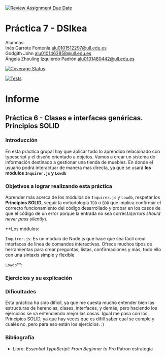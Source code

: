 [![Review Assignment Due Date](https://classroom.github.com/assets/deadline-readme-button-24ddc0f5d75046c5622901739e7c5dd533143b0c8e959d652212380cedb1ea36.svg)](https://classroom.github.com/a/a4IaLRGZ)

# Práctica 7 - DSIkea

Alumnas:  
Inés Garrote Fontenla alu0101512297@ull.edu.es  
Godgith John alu0101463858@ull.edu.es  
Ángela Zhouling Izquierdo Padrón alu0101480442@ull.edu.es

[![Coverage Status](https://coveralls.io/repos/github/ULL-ESIT-INF-DSI-2324/ull-esit-inf-dsi-23-24-prct07-dsikea-datamodel-groupi/badge.svg?branch=main)](https://coveralls.io/github/ULL-ESIT-INF-DSI-2324/ull-esit-inf-dsi-23-24-prct07-dsikea-datamodel-groupi?branch=main)

[![Tests](https://github.com/ULL-ESIT-INF-DSI-2324/ull-esit-inf-dsi-23-24-prct07-dsikea-datamodel-groupi/actions/workflows/node.js.yml/badge.svg)](https://github.com/ULL-ESIT-INF-DSI-2324/ull-esit-inf-dsi-23-24-prct07-dsikea-datamodel-groupi/actions/workflows/node.js.yml)

# Informe
## Práctica 6 - Clases e interfaces genéricas. Principios SOLID
### Introducción
En esta práctica grupal hay que aplicar todo lo aprendido relacionado con typescript y el diseño orientado a objetos. 
Vamos a crear un sistema de información destinado a gestionar una tienda de muebles. En donde el usuario podrá interactuar de manera mas directa, ya que se usará **los módulos `Inquirer.js` y `Lowdb`**

### Objetivos a lograr realizando esta práctica
Aprender más acerca de los módulos de `Inquirer.js` y `Lowdb`, respetar los **Principios SOLID**, seguir la metodología `TDD` o `BDD` que implica confirmar el correcto funcionamiento del código desarrollado y probar en los casos de que el código de un error porque la entrada no sea correcta(_errors should never pass silently_).

**Los módulos:

`Inquirer.js`: Es un módulo de Node.js que hace que sea fácil crear interfaces de línea de comandos interactivas. Ofrece muchos tipos de herramientas para crear preguntas, listas, confirmaciones y más, todo ello con una sintaxis simple y flexible

`Lowdb`**: 


### Ejercicios y su explicación

### Dificultades

  Esta práctica ha sido dificíl, ya que me cuesta mucho entender bien las estructuras de herencias, clases, interfaces, y demás, pero haciendo los ejercicios se va entendiendo mejor las cosas. Igual me pasa con los Principios SOLID, ya que hay veces que es difiíl saber cual se cumple y cualés no, pero para eso están los ejercicios. :)

  
### Bibliografía
- Libro: _Essential TypeScript: From Beginner to Pro_
Patron estrategia
